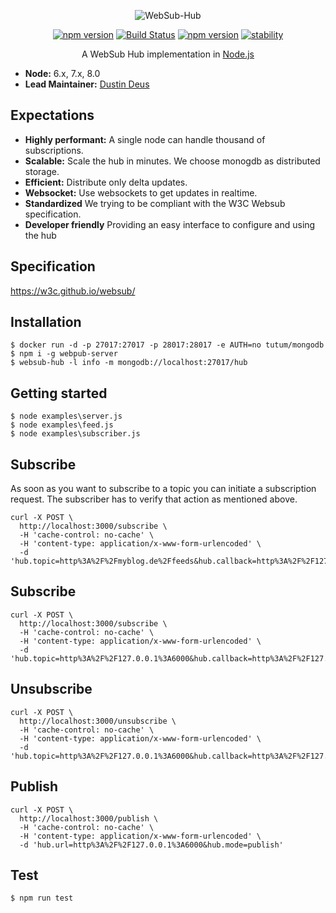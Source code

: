 <p align="center">
<img src="https://github.com/hemerajs/websub-hub/blob/master/media/logo.png?raw=true" alt="WebSub-Hub" style="max-width:100%;">
</p>

<p align="center">
<a href="https://badge.fury.io/js/websub-hub"><img src="https://camo.githubusercontent.com/48772c29d0514fc99d36e0a0d918c0d8298f9311/68747470733a2f2f62616467652e667572792e696f2f6a732f7765627375622d6875622e737667" alt="npm version" data-canonical-src="https://badge.fury.io/js/websub-hub.svg" style="max-width:100%;"></a>
<a href="https://travis-ci.org/hemerajs/websub-hub"><img src="https://travis-ci.org/hemerajs/websub-hub.svg?branch=master" alt="Build Status" data-canonical-src="https://travis-ci.org/hemerajs/websub-hub.svg?branch=master" style="max-width:100%;"></a>
<a href="https://standardjs.com"><img src="https://camo.githubusercontent.com/58fbab8bb63d069c1e4fb3fa37c2899c38ffcd18/68747470733a2f2f696d672e736869656c64732e696f2f62616467652f636f64655f7374796c652d7374616e646172642d627269676874677265656e2e737667" alt="npm version" data-canonical-src="https://img.shields.io/badge/code_style-standard-brightgreen.svg" style="max-width:100%;"></a>
<a href="https://camo.githubusercontent.com/9df01034673d657d960eaced20b3c0b3241c2fc7/68747470733a2f2f696d672e736869656c64732e696f2f62616467652f73746162696c6974792d6578706572696d656e74616c2d6f72616e67652e737667" target="_blank"><img src="https://camo.githubusercontent.com/9df01034673d657d960eaced20b3c0b3241c2fc7/68747470733a2f2f696d672e736869656c64732e696f2f62616467652f73746162696c6974792d6578706572696d656e74616c2d6f72616e67652e737667" alt="stability" data-canonical-src="https://img.shields.io/badge/stability-experimental-orange.svg" style="max-width:100%;"></a>
</p>

<p align="center">
A WebSub Hub implementation in <a href="http://nodejs.org/">Node.js</a>
</p>

- __Node:__ 6.x, 7.x, 8.0
- __Lead Maintainer:__ [Dustin Deus](https://github.com/StarpTech)

## Expectations

- **Highly performant:** A single node can handle thousand of subscriptions.
- **Scalable:** Scale the hub in minutes. We choose monogdb as distributed storage.
- **Efficient:** Distribute only delta updates.
- **Websocket:** Use websockets to get updates in realtime.
- **Standardized** We trying to be compliant with the W3C Websub specification.
- **Developer friendly** Providing an easy interface to configure and using the hub

## Specification
https://w3c.github.io/websub/

## Installation
```
$ docker run -d -p 27017:27017 -p 28017:28017 -e AUTH=no tutum/mongodb
$ npm i -g webpub-server
$ websub-hub -l info -m mongodb://localhost:27017/hub
```
## Getting started

```
$ node examples\server.js
$ node examples\feed.js
$ node examples\subscriber.js
```

## Subscribe
As soon as you want to subscribe to a topic you can initiate a subscription request. The subscriber has to verify that action as mentioned above.

```curl
curl -X POST \
  http://localhost:3000/subscribe \
  -H 'cache-control: no-cache' \
  -H 'content-type: application/x-www-form-urlencoded' \
  -d 'hub.topic=http%3A%2F%2Fmyblog.de%2Ffeeds&hub.callback=http%3A%2F%2F127.0.0.1%3A5000&hub.mode=subscribe'
```

## Subscribe

```curl
curl -X POST \
  http://localhost:3000/subscribe \
  -H 'cache-control: no-cache' \
  -H 'content-type: application/x-www-form-urlencoded' \
  -d 'hub.topic=http%3A%2F%2F127.0.0.1%3A6000&hub.callback=http%3A%2F%2F127.0.0.1%3A5000&hub.mode=subscribe'
```
## Unsubscribe

```curl
curl -X POST \
  http://localhost:3000/unsubscribe \
  -H 'cache-control: no-cache' \
  -H 'content-type: application/x-www-form-urlencoded' \
  -d 'hub.topic=http%3A%2F%2F127.0.0.1%3A6000&hub.callback=http%3A%2F%2F127.0.0.1%3A5000&hub.mode=unsubscribe'
```

## Publish

```curl
curl -X POST \
  http://localhost:3000/publish \
  -H 'cache-control: no-cache' \
  -H 'content-type: application/x-www-form-urlencoded' \
  -d 'hub.url=http%3A%2F%2F127.0.0.1%3A6000&hub.mode=publish'
```

## Test
```
$ npm run test
```
